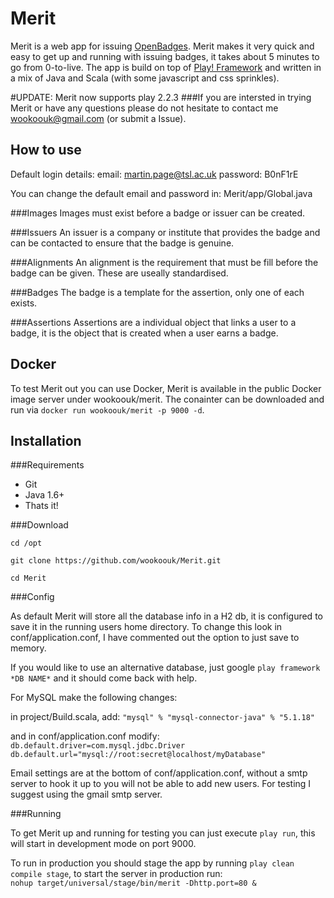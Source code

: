 Merit
============

Merit is a web app for issuing [OpenBadges](http://openbadges.org/). Merit makes it very quick and easy to get up and running with issuing badges, it takes about 5 minutes to go from 0-to-live. The app is build on top of [Play! Framework](http://www.playframework.com/) and written in a mix of Java and Scala (with some javascript and css sprinkles).

#UPDATE: Merit now supports play 2.2.3
###If you are intersted in trying Merit or have any questions please do not hesitate to contact me wookoouk@gmail.com (or submit a Issue).

How to use
----------

Default login details:
email: martin.page@tsl.ac.uk
password: B0nF1rE

You can change the default email and password in: Merit/app/Global.java


###Images
Images must exist before a badge or issuer can be created.

###Issuers
An issuer is a company or institute that provides the badge and can be contacted to ensure that the badge is genuine.

###Alignments
An alignment is the requirement that must be fill before the badge can be given. These are useally standardised.

###Badges
The badge is a template for the assertion, only one of each exists.

###Assertions
Assertions are a individual object that links a user to a badge, it is the object that is created when a user earns a badge.

Docker
------

To test Merit out you can use Docker, Merit is available in the public Docker image server under wookoouk/merit. The conainter can be downloaded and run via `docker run wookoouk/merit -p 9000 -d`.

Installation
------------

###Requirements

* Git
* Java 1.6+
* Thats it!

###Download

`cd /opt`

`git clone https://github.com/wookoouk/Merit.git`

`cd Merit`

###Config

As default Merit will store all the database info in a H2 db, it is configured to save it in the running users home directory.
To change this look in conf/application.conf, I have commented out the option to just save to memory.

If you would like to use an alternative database, just google `play framework *DB NAME*` and it should come back with help.

For MySQL make the following changes:


in project/Build.scala, add:
`
"mysql" % "mysql-connector-java" % "5.1.18"
`

and in conf/application.conf modify:
`
db.default.driver=com.mysql.jdbc.Driver
db.default.url="mysql://root:secret@localhost/myDatabase"
`

Email settings are at the bottom of conf/application.conf, without a smtp server to hook it up to you will not be able to add new users.
For testing I suggest using the gmail smtp server.

###Running

To get Merit up and running for testing you can just execute `play run`, this will start in development mode on port 9000.

To run in production you should stage the app by running `play clean compile stage`, to start the server in production run:    
```nohup target/universal/stage/bin/merit -Dhttp.port=80 &```
